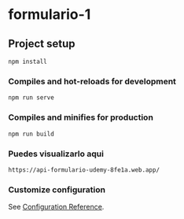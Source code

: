 # formulario-1

## Project setup
```
npm install
```

### Compiles and hot-reloads for development
```
npm run serve
```

### Compiles and minifies for production
```
npm run build
```

### Puedes visualizarlo aqui
```
https://api-formulario-udemy-8fe1a.web.app/
```

### Customize configuration
See [Configuration Reference](https://cli.vuejs.org/config/).
